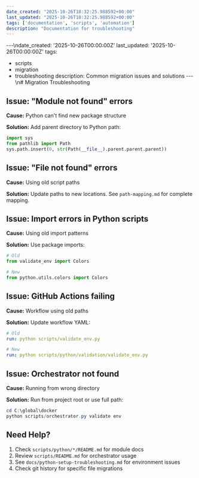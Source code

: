 ```yaml
---
date_created: "2025-10-26T18:32:25.988592+00:00"
last_updated: "2025-10-26T18:32:25.988592+00:00"
tags: ['documentation', 'scripts', 'automation']
description: "Documentation for troubleshooting"
---
```


---\ndate_created: '2025-10-26T00:00:00Z'
last_updated: '2025-10-26T00:00:00Z'
tags:
- scripts
- migration
- troubleshooting
description: Common migration issues and solutions
---\n# Migration Troubleshooting

## Issue: "Module not found" errors

**Cause:** Python can't find new package structure

**Solution:** Add parent directory to Python path:

```python
import sys
from pathlib import Path
sys.path.insert(0, str(Path(__file__).parent.parent.parent))
```

## Issue: "File not found" errors

**Cause:** Using old script paths

**Solution:** Update paths to new locations. See `path-mapping.md` for complete mapping.

## Issue: Import errors in Python scripts

**Cause:** Using old import patterns

**Solution:** Use package imports:

```python
# Old
from validate_env import Colors

# New
from python.utils.colors import Colors
```

## Issue: GitHub Actions failing

**Cause:** Workflow using old paths

**Solution:** Update workflow YAML:

```yaml
# Old
run: python scripts/validate_env.py

# New
run: python scripts/python/validation/validate_env.py
```

## Issue: Orchestrator not found

**Cause:** Running from wrong directory

**Solution:** Run from project root or use full path:

```powershell
cd C:\global\docker
python scripts/orchestrator.py validate env
```

## Need Help?

1. Check `scripts/python/*/README.md` for module docs
2. Review `scripts/README.md` for orchestrator usage
3. See `docs/python-setup-troubleshooting.md` for environment issues
4. Check git history for specific file migrations
